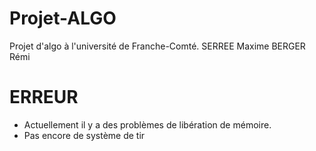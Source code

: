 # Projet-ALGO

Projet d'algo à l'université de Franche-Comté. 
SERREE Maxime
BERGER Rémi 

# ERREUR 

- Actuellement il y a des problèmes de libération de mémoire.
- Pas encore de système de tir

